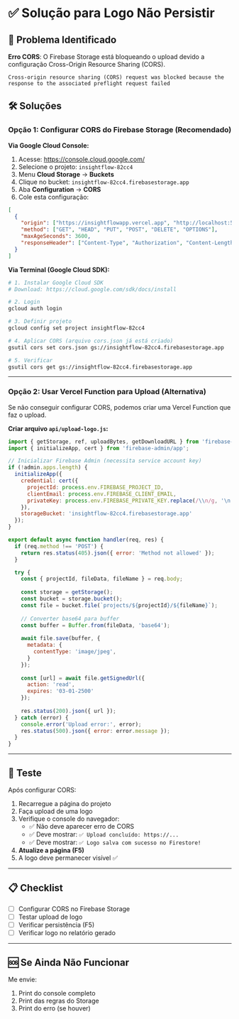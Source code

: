 # ✅ Solução para Logo Não Persistir

## 🔴 Problema Identificado

**Erro CORS**: O Firebase Storage está bloqueando o upload devido a configuração Cross-Origin Resource Sharing (CORS).

```
Cross-origin resource sharing (CORS) request was blocked because the response to the associated preflight request failed
```

## 🛠️ Soluções

### Opção 1: Configurar CORS do Firebase Storage (Recomendado)

**Via Google Cloud Console:**

1. Acesse: https://console.cloud.google.com/
2. Selecione o projeto: `insightflow-82cc4`
3. Menu **Cloud Storage** → **Buckets**
4. Clique no bucket: `insightflow-82cc4.firebasestorage.app`
5. Aba **Configuration** → **CORS**
6. Cole esta configuração:

```json
[
  {
    "origin": ["https://insightflowapp.vercel.app", "http://localhost:5500", "http://localhost:3000", "http://127.0.0.1:5500"],
    "method": ["GET", "HEAD", "PUT", "POST", "DELETE", "OPTIONS"],
    "maxAgeSeconds": 3600,
    "responseHeader": ["Content-Type", "Authorization", "Content-Length", "User-Agent", "X-Requested-With", "X-Upload-Content-Type", "X-Upload-Content-Length"]
  }
]
```

**Via Terminal (Google Cloud SDK):**

```bash
# 1. Instalar Google Cloud SDK
# Download: https://cloud.google.com/sdk/docs/install

# 2. Login
gcloud auth login

# 3. Definir projeto
gcloud config set project insightflow-82cc4

# 4. Aplicar CORS (arquivo cors.json já está criado)
gsutil cors set cors.json gs://insightflow-82cc4.firebasestorage.app

# 5. Verificar
gsutil cors get gs://insightflow-82cc4.firebasestorage.app
```

---

### Opção 2: Usar Vercel Function para Upload (Alternativa)

Se não conseguir configurar CORS, podemos criar uma Vercel Function que faz o upload.

**Criar arquivo `api/upload-logo.js`:**

```javascript
import { getStorage, ref, uploadBytes, getDownloadURL } from 'firebase-admin/storage';
import { initializeApp, cert } from 'firebase-admin/app';

// Inicializar Firebase Admin (necessita service account key)
if (!admin.apps.length) {
  initializeApp({
    credential: cert({
      projectId: process.env.FIREBASE_PROJECT_ID,
      clientEmail: process.env.FIREBASE_CLIENT_EMAIL,
      privateKey: process.env.FIREBASE_PRIVATE_KEY.replace(/\\n/g, '\n'),
    }),
    storageBucket: 'insightflow-82cc4.firebasestorage.app'
  });
}

export default async function handler(req, res) {
  if (req.method !== 'POST') {
    return res.status(405).json({ error: 'Method not allowed' });
  }

  try {
    const { projectId, fileData, fileName } = req.body;
    
    const storage = getStorage();
    const bucket = storage.bucket();
    const file = bucket.file(`projects/${projectId}/${fileName}`);
    
    // Converter base64 para buffer
    const buffer = Buffer.from(fileData, 'base64');
    
    await file.save(buffer, {
      metadata: {
        contentType: 'image/jpeg',
      }
    });
    
    const [url] = await file.getSignedUrl({
      action: 'read',
      expires: '03-01-2500'
    });
    
    res.status(200).json({ url });
  } catch (error) {
    console.error('Upload error:', error);
    res.status(500).json({ error: error.message });
  }
}
```

---

## 🧪 Teste

Após configurar CORS:

1. Recarregue a página do projeto
2. Faça upload de uma logo
3. Verifique o console do navegador:
   - ✅ Não deve aparecer erro de CORS
   - ✅ Deve mostrar: `✅ Upload concluído: https://...`
   - ✅ Deve mostrar: `✅ Logo salva com sucesso no Firestore!`
4. **Atualize a página (F5)**
5. A logo deve permanecer visível ✅

---

## 📋 Checklist

- [ ] Configurar CORS no Firebase Storage
- [ ] Testar upload de logo
- [ ] Verificar persistência (F5)
- [ ] Verificar logo no relatório gerado

---

## 🆘 Se Ainda Não Funcionar

Me envie:
1. Print do console completo
2. Print das regras do Storage
3. Print do erro (se houver)

